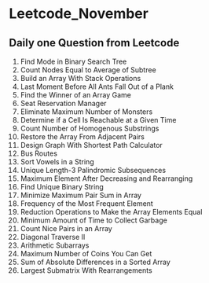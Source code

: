 # Leetcode_November
## Daily one Question from Leetcode
1. Find Mode in Binary Search Tree
2. Count Nodes Equal to Average of Subtree
3. Build an Array With Stack Operations
4.  Last Moment Before All Ants Fall Out of a Plank
5.  Find the Winner of an Array Game
6.  Seat Reservation Manager
7.  Eliminate Maximum Number of Monsters
8.  Determine if a Cell Is Reachable at a Given Time
9.  Count Number of Homogenous Substrings
10.  Restore the Array From Adjacent Pairs
11. Design Graph With Shortest Path Calculator
12. Bus Routes
13. Sort Vowels in a String
14. Unique Length-3 Palindromic Subsequences
15. Maximum Element After Decreasing and Rearranging
16. Find Unique Binary String
17. Minimize Maximum Pair Sum in Array
18. Frequency of the Most Frequent Element
19. Reduction Operations to Make the Array Elements Equal
20. Minimum Amount of Time to Collect Garbage
21. Count Nice Pairs in an Array
22. Diagonal Traverse II
23. Arithmetic Subarrays
24. Maximum Number of Coins You Can Get
25. Sum of Absolute Differences in a Sorted Array
26. Largest Submatrix With Rearrangements
